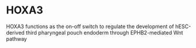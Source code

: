 # HOXA3
HOXA3 functions as the on-off switch to regulate the development of hESC-derived third pharyngeal pouch endoderm through EPHB2-mediated Wnt pathway

